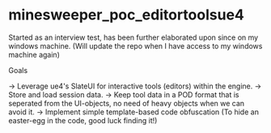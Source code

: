 # minesweeper_poc_editortoolsue4
Started as an interview test, has been further elaborated upon since on my windows machine. 
(Will update the repo when I have access to my windows machine again)

Goals

-> Leverage ue4's SlateUI for interactive tools (editors) within the engine. 
-> Store and load session data.
-> Keep tool data in a POD format that is seperated from the UI-objects, no need of heavy objects when we can avoid it. 
-> Implement simple template-based code obfuscation (To hide an easter-egg in the code, good luck finding it!)  
